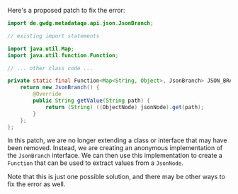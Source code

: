 Here's a proposed patch to fix the error:
```java
import de.gwdg.metadataqa.api.json.JsonBranch;

// existing import statements

import java.util.Map;
import java.util.function.Function;

// ... other class code ...

private static final Function<Map<String, Object>, JsonBranch> JSON_BRANCH_FUNCTION = jsonNode -> {
    return new JsonBranch() {
        @Override
        public String getValue(String path) {
            return (String) ((ObjectNode) jsonNode).get(path);
        }
    };
};
```
In this patch, we are no longer extending a class or interface that may have been removed. Instead, we are creating an anonymous implementation of the `JsonBranch` interface. We can then use this implementation to create a `Function` that can be used to extract values from a `JsonNode`.

Note that this is just one possible solution, and there may be other ways to fix the error as well.